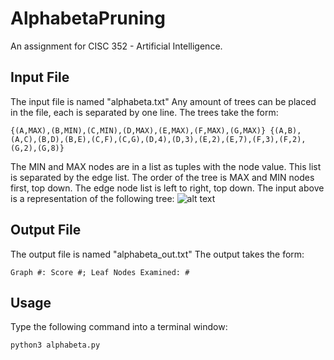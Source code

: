 # AlphabetaPruning
An assignment for CISC 352 - Artificial Intelligence.

## Input File
The input file is named "alphabeta.txt"
Any amount of trees can be placed in the file, each is separated by one line.
The trees take the form:
```
{(A,MAX),(B,MIN),(C,MIN),(D,MAX),(E,MAX),(F,MAX),(G,MAX)} {(A,B),(A,C),(B,D),(B,E),(C,F),(C,G),(D,4),(D,3),(E,2),(E,7),(F,3),(F,2),(G,2),(G,8)}
```
The MIN and MAX nodes are in a list as tuples with the node value. This list is separated by the edge list. The order of the tree is MAX and MIN nodes first, top down. The edge node list is left to right, top down.
The input above is a representation of the following tree:
![alt text](https://i.imgur.com/2TOKBFG.png "Alpha-Beta tree")

## Output File
The output file is named "alphabeta_out.txt"
The output takes the form:
```
Graph #: Score #; Leaf Nodes Examined: #
```

## Usage
Type the following command into a terminal window:
```
python3 alphabeta.py
```
